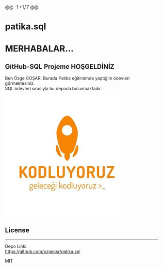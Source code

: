 @@ -1 +1,17 @@
# patika.sql
# MERHABALAR...  

GitHub-SQL Projeme HOŞGELDİNİZ
---

Ben Özge COŞAR. Burada Patika eğitimimde yaptığım ödevleri görmektesiniz.  
SQL ödevleri sırasıyla bu depoda bulunmaktadır.  

![Kodluyoruz Logo](https://raw.githubusercontent.com/Kodluyoruz/taskforce/git/git/markdown-nedir-nasil-kullaniriz-/figures/kodluyoruz_logo.jpg)

## License
---
Depo Linki:  
https://github.com/ozgecsr/patika.sql  


[MIT](https://choosealicense.com/licenses/mit/)
